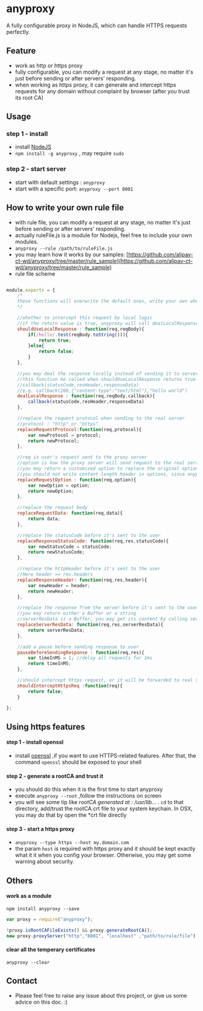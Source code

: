 anyproxy
==========
A fully configurable proxy in NodeJS, which can handle HTTPS requests perfectly.

Feature
------------
* work as http or https proxy
* fully configurable, you can modify a request at any stage, no matter it's just before sending or after servers' responding.
* when working as https proxy, it can generate and intercept https requests for any domain without complaint by browser (after you trust its root CA)
 
Usage
--------------

### step 1 - install

* install [NodeJS](http://nodejs.org/)
* ``npm install -g anyproxy`` , may require ``sudo``

### step 2 - start server

* start with default settings : ``anyproxy``
* start with a specific port:  ``anyproxy --port 8001``

How to write your own rule file
-------------------
* with rule file, you can modify a request at any stage, no matter it's just before sending or after servers' responding.
* actually ruleFile.js is a module for Nodejs, feel free to include your own modules.
* ``anyproxy --rule /path/to/ruleFile.js``
* you may learn how it works by our samples: [https://github.com/alipay-ct-wd/anyproxy/tree/master/rule_sample](https://github.com/alipay-ct-wd/anyproxy/tree/master/rule_sample)
* rule file scheme
```javascript

module.exports = {
    /*
    these functions will overwrite the default ones, write your own when necessary.
    */

    //whether to intercept this request by local logic
    //if the return value is true, anyproxy will call dealLocalResponse to get response data and will not send request to remote server anymore
    shouldUseLocalResponse : function(req,reqBody){
        if(/hello/.test(reqBody.toString())){
            return true;
        }else{
            return false;
        }
    },

    //you may deal the response locally instead of sending it to server
    //this function be called when shouldUseLocalResponse returns true
    //callback(statusCode,resHeader,responseData)
    //e.g. callback(200,{"content-type":"text/html"},"hello world")
    dealLocalResponse : function(req,reqBody,callback){
        callback(statusCode,resHeader,responseData)
    },

    //replace the request protocol when sending to the real server
    //protocol : "http" or "https"
    replaceRequestProtocol:function(req,protocol){
        var newProtocol = protocol;
        return newProtocol;
    },

    //req is user's request sent to the proxy server
    //option is how the proxy server will send request to the real server. i.e. require("http").request(option,function(){...})
    //you may return a customized option to replace the original option
    //you should not write content-length header in options, since anyproxy will handle it for you
    replaceRequestOption : function(req,option){
        var newOption = option;
        return newOption;
    },

    //replace the request body
    replaceRequestData: function(req,data){
        return data;
    },

    //replace the statusCode before it's sent to the user
    replaceResponseStatusCode: function(req,res,statusCode){
        var newStatusCode = statusCode;
        return newStatusCode;
    },

    //replace the httpHeader before it's sent to the user
    //Here header == res.headers
    replaceResponseHeader: function(req,res,header){
        var newHeader = header;
        return newHeader;
    },

    //replace the response from the server before it's sent to the user
    //you may return either a Buffer or a string
    //serverResData is a Buffer, you may get its content by calling serverResData.toString()
    replaceServerResData: function(req,res,serverResData){
        return serverResData;
    },

    //add a pause before sending response to user
    pauseBeforeSendingResponse : function(req,res){
        var timeInMS = 1; //delay all requests for 1ms
        return timeInMS; 
    },

    //should intercept https request, or it will be forwarded to real server
    shouldInterceptHttpsReq :function(req){
        return false;
    }

};

```

Using https features
----------------
#### step 1 - install openssl
* install [openssl](http://wiki.openssl.org/index.php/Compilation_and_Installation) ,if you want to use HTTPS-related features. After that, the command ``openssl`` should be exposed to your shell

#### step 2 - generate a rootCA and trust it
* you should do this when it is the first time to start anyproxy
* execute ``anyproxy --root`` ,follow the instructions on screen
* you will see some tip like *rootCA generated at : /usr/lib...* . ``cd`` to that directory, add/trust the rootCA.crt file to your system keychain. In OSX, you may do that by open the *crt file directly

#### step 3 - start a https proxy
* ``anyproxy --type https --host my.domain.com``
* the param ``host`` is required with https proxy and it should be kept exactly what it it when you config your browser. Otherwise, you may get some warning about security.


Others
-----------------
#### work as a module
```
npm install anyproxy --save
```

```javascript
var proxy = require("anyproxy");

!proxy.isRootCAFileExists() && proxy.generateRootCA();
new proxy.proxyServer("http","8001", "localhost" ,"path/to/rule/file");

```

#### clear all the temperary certificates
``anyproxy --clear``


## Contact
* Please feel free to raise any issue about this project, or give us some advice on this doc. :)
